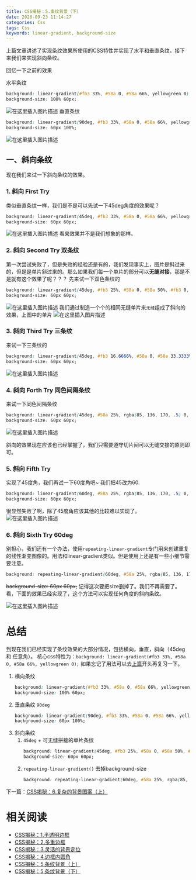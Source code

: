 ```yaml
---
title: CSS揭秘：5.条纹背景（下）
date: 2020-09-23 11:14:27
categories: Css
tags: Css
keywords: linear-gradient, background-size
---
```


上篇文章讲述了实现条纹效果所使用的CSS特性并实现了水平和垂直条纹，接下来我们来实现斜向条纹。

<!-- more -->

回忆一下之前的效果

水平条纹

```css
background: linear-gradient(#fb3 33%, #58a 0, #58a 66%, yellowgreen 0);
background-size: 100% 60px;
```
![在这里插入图片描述](https://img-blog.csdnimg.cn/20200703004052995.png)
 垂直条纹
```css
background: linear-gradient(90deg, #fb3 33%, #58a 0, #58a 66%, yellowgreen 0);
background-size: 60px 100%;
```
![在这里插入图片描述](https://img-blog.csdnimg.cn/20200703010130334.png)
## 一、斜向条纹 
现在我们来试一下斜向条纹的效果。
### 1. 斜向 First Try
类似垂直条纹一样，我们是不是可以先试一下45deg角度的效果呢？
```css
background: linear-gradient(45deg, #fb3 33%, #58a 0, #58a 66%, yellowgreen 0);
background-size: 60px 60px;
```

 ![在这里插入图片描述](https://img-blog.csdnimg.cn/20200707224917963.png)
 看来效果并不是我们想象的那样。
 
 ### 2. 斜向 Second Try 双条纹
 第一次尝试失败了，但是失败的经验还是有的，我们发现事实上，图片是斜过来的，但是是单片斜过来的。那么如果我们每一个单片的部分可以**无缝对接**，那是不是就有这个效果了呢？？？
 先来试一下双色条纹的
```css
background: linear-gradient(45deg, #fb3 25%, #58a 0, #58a 50%, #fb3 0, #fb3 75%, #58a 0, #58a 100%);
background-size: 60px 60px;
```

 ![在这里插入图片描述](https://img-blog.csdnimg.cn/20200707225023196.png)
 我们通过制造一个个的相同无缝单片来`无缝`组成了斜向的效果，上图中的单片
 ![在这里插入图片描述](https://img-blog.csdnimg.cn/2020070722525997.png)
 ### 3. 斜向 Third Try 三条纹
来试一下三条纹的
```css
background: linear-gradient(45deg, #fb3 16.6666%, #58a 0, #58a 33.3333%, yellowgreen 0, yellowgreen 50%, #fb3 0, #fb3 66.6666%, #58a 0, #58a 83.3333%, yellowgreen 0, yellowgreen 100%);
background-size: 60px 60px;
```
![在这里插入图片描述](https://img-blog.csdnimg.cn/20200708092318421.png)
 ### 4. 斜向 Forth Try 同色间隔条纹
来试一下同色间隔条纹
```css
background: linear-gradient(45deg, #58a 25%, rgba(85, 136, 170, .5) 0, rgba(85, 136, 170, .5) 50%, #58a 0, #58a 75%, rgba(85, 136, 170, .5) 0, rgba(85, 136, 170, .5) 100%);
background-size: 60px 60px;
```
![在这里插入图片描述](https://img-blog.csdnimg.cn/20200708093023181.png)

斜向的效果现在应该也已经掌握了，我们只需要遵守切片间可以无缝交接的原则即可。
 ### 5. 斜向 Fifth Try
实现了45度角，我们再试一下60度角吧~ 我们把45改为60.
```css
background: linear-gradient(60deg, #58a 25%, rgba(85, 136, 170, .5) 0, rgba(85, 136, 170, .5) 50%, #58a 0, #58a 75%, rgba(85, 136, 170, .5) 0, rgba(85, 136, 170, .5) 100%);
background-size: 60px 60px;
```
很显然失败了啊，除了45度角应该其他的比较难以实现了。
![在这里插入图片描述](https://img-blog.csdnimg.cn/20200708093435612.png)
 ### 6. 斜向 Sixth Try 60deg
别担心，我们还有一个办法，使用`repeating-linear-gradient`专门用来创建重复的线性渐变图像的。用法和linear-gradient类似。但是使用上还是有一些小细节需要注意。
```css
background: repeating-linear-gradient(60deg, #58a 25%, rgba(85, 136, 170, .5) 0, rgba(85, 136, 170, .5) 50%, #58a 0, #58a 75%, rgba(85, 136, 170, .5) 0, rgba(85, 136, 170, .5) 100%);
```
~~background-size: 60px 60px;~~  记得这次要把size删掉了。我们不再需要了。
看，下面的效果已经实现了，这个方法可以实现任何角度的斜向条纹。

![在这里插入图片描述](https://img-blog.csdnimg.cn/20200708094400556.png)
# 总结
到现在我们已经实现了条纹效果的大部分情况，包括横向，垂直，斜向（45deg 和 任意角）。
核心css特性为：`background: linear-gradient(#fb3 33%, #58a 0, #58a 66%, yellowgreen 0);` 如果忘记了用法可以去[上篇](https://blog.csdn.net/lunhui1994_/article/details/106933714)开头再复习一下。
1. 横向条纹 
	```css
	background: linear-gradient(#fb3 33%, #58a 0, #58a 66%, yellowgreen 0);
	background-size: 100% 60px;
	```
2. 垂直条纹 `90deg`
	```css
	background: linear-gradient(90deg, #fb3 33%, #58a 0, #58a 66%, yellowgreen 0);
	background-size: 60px 100%;
	```
3. 斜向条纹
	1.  `45deg` + 可无缝拼接的单片条纹
		```css
		background: linear-gradient(45deg, #fb3 25%, #58a 0, #58a 50%, #fb3 0, #fb3 75%, #58a 0, #58a 100%);
		background-size: 60px 60px;
		```
	2. `repeating-linear-gradient()` 去掉background-size
		 ```css
		background: repeating-linear-gradient(60deg, #58a 25%, rgba(85, 136, 170, .5) 0, rgba(85, 136, 170, .5) 50%, #58a 0, #58a 75%, rgba(85, 136, 170, .5) 0, rgba(85, 136, 170, .5) 100%);
		```
下一篇：[CSS揭秘：6.复杂的背景图案（上）](https://blog.csdn.net/lunhui1994_/article/details/108526888)

# 相关阅读
- [CSS揭秘：1.半透明边框](https://blog.csdn.net/lunhui1994_/article/details/106653195)
- [CSS揭秘：2.多重边框](https://blog.csdn.net/lunhui1994_/article/details/106677231)
- [CSS揭秘：3.灵活的背景定位](https://blog.csdn.net/lunhui1994_/article/details/106699349)
- [CSS揭秘：4.边框内圆角](https://blog.csdn.net/lunhui1994_/article/details/106845534)
- [CSS揭秘：5.条纹背景（上）](https://blog.csdn.net/lunhui1994_/article/details/106933714)
- [CSS揭秘：5.条纹背景（下）](https://blog.csdn.net/lunhui1994_/article/details/107192736)